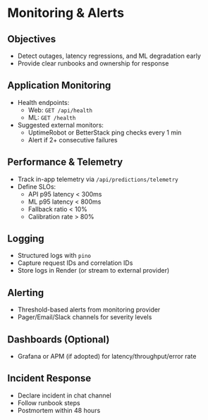 # Monitoring & Alerts

## Objectives
- Detect outages, latency regressions, and ML degradation early
- Provide clear runbooks and ownership for response

## Application Monitoring
- Health endpoints:
  - Web: `GET /api/health`
  - ML: `GET /health`
- Suggested external monitors:
  - UptimeRobot or BetterStack ping checks every 1 min
  - Alert if 2+ consecutive failures

## Performance & Telemetry
- Track in-app telemetry via `/api/predictions/telemetry`
- Define SLOs:
  - API p95 latency < 300ms
  - ML p95 latency < 800ms
  - Fallback ratio < 10%
  - Calibration rate > 80%

## Logging
- Structured logs with `pino`
- Capture request IDs and correlation IDs
- Store logs in Render (or stream to external provider)

## Alerting
- Threshold-based alerts from monitoring provider
- Pager/Email/Slack channels for severity levels

## Dashboards (Optional)
- Grafana or APM (if adopted) for latency/throughput/error rate

## Incident Response
- Declare incident in chat channel
- Follow runbook steps
- Postmortem within 48 hours

